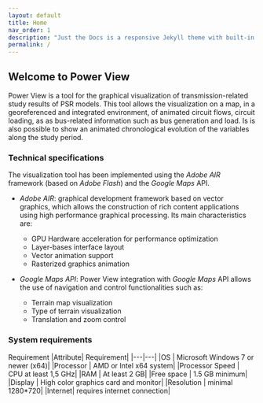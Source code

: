 ```yaml
---
layout: default
title: Home
nav_order: 1
description: "Just the Docs is a responsive Jekyll theme with built-in search that is easily customizable and hosted on GitHub Pages."
permalink: /
---
```


## Welcome to Power View

Power View is a tool for the graphical visualization of transmission-related study results of PSR models. This tool allows the visualization on a map, in a georeferenced and integrated environment, of animated circuit flows, circuit loading, as as bus-related information such as bus generation and load. Is is also possible to show an animated chronological evolution of the variables along the study period.

### Technical specifications

The visualization tool has been implemented using the *Adobe AIR* framework (based on *Adobe Flash*) and the *Google Maps* API.

* *Adobe AIR*: graphical development framework based on vector graphics, which allows the construction of rich content applications using high performance graphical processing. Its main characteristics are:
  * GPU Hardware acceleration for performance optimization
  * Layer-bases interface layout
  * Vector animation support
  * Rasterized graphics animation

* *Google Maps API*: Power View integration with *Google Maps* API allows the use of navigation and control functionalities such as:
  * Terrain map visualization
  * Type of terrain visualization
  * Translation and zoom control

### System requirements

Requirement
|Attribute| Requirement|
|---|---|
|OS | Microsoft Windows 7 or newer (x64)|
|Processor | AMD or Intel x64 system|
|Processor Speed | CPU at least 1,5 GHz|
|RAM | At least 2 GB|
|Free space | 1.5 GB minimum|
|Display | High color graphics card and monitor|
|Resolution | minimal 1280*720|
|Internet| requires internet connection|

